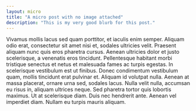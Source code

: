 ```yaml
---
layout: micro
title: "A micro post with no image attached"
description: "This is my very good blurb for this post."
---
```

Vivamus mollis lacus sed quam porttitor, et iaculis enim semper. Aliquam odio erat, consectetur sit amet nisi et, sodales ultricies velit. Praesent aliquam nunc quis eros pharetra cursus. Aenean ultricies dolor et justo scelerisque, a venenatis eros tincidunt. Pellentesque habitant morbi tristique senectus et netus et malesuada fames ac turpis egestas. In scelerisque vestibulum est ut finibus. Donec condimentum vestibulum quam, mollis tincidunt erat pulvinar et. Aliquam id volutpat nulla. Aenean at massa placerat, ornare urna sed, sodales lacus. Nulla velit nulla, accumsan eu risus in, aliquam ultrices neque. Sed pharetra tortor quis lobortis maximus. Ut at scelerisque diam. Duis nec hendrerit ante. Aenean vel imperdiet diam. Nullam eu turpis mauris aliquam.
